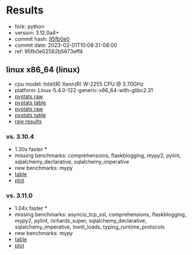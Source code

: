 # Results

- fork: python
- version: 3.12.0a4+
- commit hash: [95fb0e0](https://github.com/python/cpython/commit/95fb0e0)
- commit date: 2023-02-01T10:08:31-08:00
- ref: 95fb0e02582b5673eff4

## linux x86_64 (linux)

- cpu model: Intel(R) Xeon(R) W-2255 CPU @ 3.70GHz
- platform: Linux-5.4.0-122-generic-x86_64-with-glibc2.31
- [pystats raw](bm-20230201-linux-x86_64-brandtbucher-95fb0e02582b5673eff4-3.12.0a4%2B-95fb0e0-pystats.json)
- [pystats table](bm-20230201-linux-x86_64-brandtbucher-95fb0e02582b5673eff4-3.12.0a4%2B-95fb0e0-pystats.md)
- [pystats raw](bm-20230201-linux-x86_64-python-95fb0e02582b5673eff4-3.12.0a4%2B-95fb0e0-pystats.json)
- [pystats table](bm-20230201-linux-x86_64-python-95fb0e02582b5673eff4-3.12.0a4%2B-95fb0e0-pystats.md)
- [raw results](bm-20230201-linux-x86_64-python-95fb0e02582b5673eff4-3.12.0a4%2B-95fb0e0.json)

### vs. 3.10.4

- 1.30x faster \*
- missing benchmarks: comprehensions, flaskblogging, mypy2, pylint, sqlalchemy_declarative, sqlalchemy_imperative
- new benchmarks: mypy
- [table](bm-20230201-linux-x86_64-python-95fb0e02582b5673eff4-3.12.0a4%2B-95fb0e0-vs-3.10.4.md)
- [plot](bm-20230201-linux-x86_64-python-95fb0e02582b5673eff4-3.12.0a4%2B-95fb0e0-vs-3.10.4.png)

### vs. 3.11.0

- 1.04x faster \*
- missing benchmarks: asyncio_tcp_ssl, comprehensions, flaskblogging, mypy2, pylint, richards_super, sqlalchemy_declarative, sqlalchemy_imperative, tomli_loads, typing_runtime_protocols
- new benchmarks: mypy
- [table](bm-20230201-linux-x86_64-python-95fb0e02582b5673eff4-3.12.0a4%2B-95fb0e0-vs-3.11.0.md)
- [plot](bm-20230201-linux-x86_64-python-95fb0e02582b5673eff4-3.12.0a4%2B-95fb0e0-vs-3.11.0.png)

